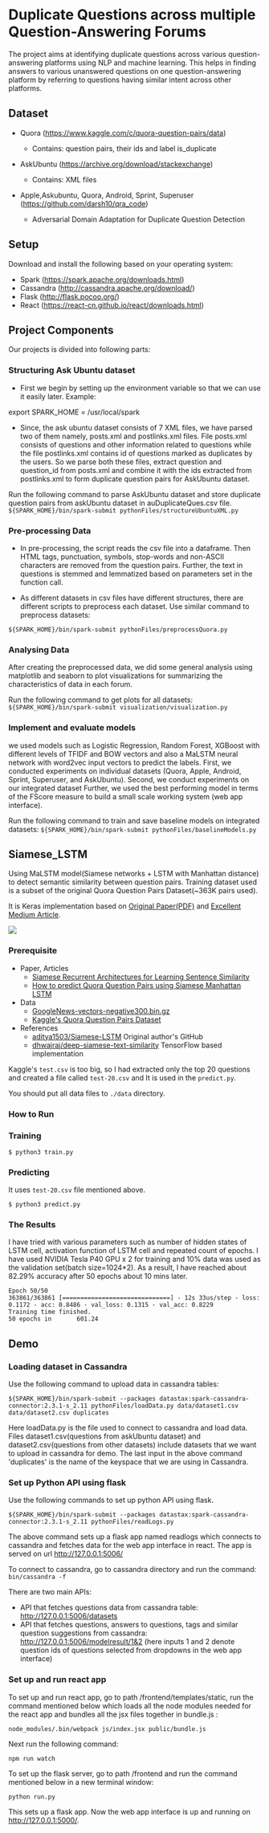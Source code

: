 # Duplicate Questions across multiple Question-Answering Forums

The project aims at identifying duplicate questions across various question-answering platforms using NLP and machine learning. This helps in finding answers to various unanswered questions on one question-answering platform by referring to questions having similar intent across other platforms. 


## Dataset
* Quora (https://www.kaggle.com/c/quora-question-pairs/data)
    * Contains: question pairs, their ids and label is_duplicate

* AskUbuntu (https://archive.org/download/stackexchange)
    * Contains: XML files

* Apple,Askubuntu, Quora, Android, Sprint, Superuser (https://github.com/darsh10/qra_code)
    * Adversarial Domain Adaptation for Duplicate Question Detection
  
## Setup
Download and install the following based on your operating system:
- Spark (https://spark.apache.org/downloads.html)
- Cassandra (http://cassandra.apache.org/download/) 
- Flask (http://flask.pocoo.org/)
- React (https://react-cn.github.io/react/downloads.html)


## Project Components
Our projects is divided into following parts:

### Structuring Ask Ubuntu dataset
- First we begin by setting up the environment variable so that we can use it easily later. Example:

export SPARK_HOME = /usr/local/spark

- Since, the ask ubuntu dataset consists of 7 XML files, we have parsed two of them namely, posts.xml and postlinks.xml files. File posts.xml consists of questions and other information related to questions while the file postlinks.xml contains id of questions marked as duplicates by the users. So we parse both these files, extract question and question_id from posts.xml and combine it with the ids extracted from postlinks.xml to form duplicate question pairs for AskUbuntu dataset.

Run the following command to parse AskUbuntu dataset and store duplicate question pairs from askUbuntu dataset in auDuplicateQues.csv file.
`${SPARK_HOME}/bin/spark-submit pythonFiles/structureUbuntuXML.py `

### Pre-processing Data 
- In pre-processing, the script reads the csv file into a dataframe. Then HTML tags, punctuation, symbols, stop-words and non-ASCII characters are removed from the question pairs. Further, the text in questions is stemmed and lemmatized based on parameters set in the function call.

- As different datasets in csv files have different structures, there are different scripts to preprocess each dataset. Use similar command to preprocess datasets:

`${SPARK_HOME}/bin/spark-submit pythonFiles/preprocessQuora.py `

### Analysing Data
After creating the preprocessed data, we did some general analysis using matplotlib and seaborn to plot visualizations for summarizing the characteristics of data in each forum.

Run the following command to get plots for all datasets:
`${SPARK_HOME}/bin/spark-submit visualization/visualization.py`


### Implement and evaluate models
we used models such as Logistic Regression, Random Forest, XGBoost with different levels of TFIDF and BOW vectors and also a MaLSTM neural network with word2vec input vectors to predict the labels.
First, we conducted experiments on individual datasets (Quora, Apple, Android, Sprint, Superuser, and AskUbuntu). Second, we conduct experiments on our integrated dataset 
Further, we used the best performing model in terms of the FScore measure to build a small scale working system (web app interface).

Run the following command to train and save baseline models on integrated datasets:
`${SPARK_HOME}/bin/spark-submit pythonFiles/baselineModels.py `


## Siamese_LSTM

Using MaLSTM model(Siamese networks + LSTM with Manhattan distance) to detect semantic similarity between question pairs. Training dataset used is a subset of the original Quora Question Pairs Dataset(~363K pairs used).

It is Keras implementation based on [Original Paper(PDF)](http://www.mit.edu/~jonasm/info/MuellerThyagarajan_AAAI16.pdf) and [Excellent Medium Article](https://medium.com/mlreview/implementing-malstm-on-kaggles-quora-question-pairs-competition-8b31b0b16a07).

![](https://cloud.githubusercontent.com/assets/9861437/20479493/6ea8ad12-b004-11e6-89e4-53d4d354d32e.png)

### Prerequisite

- Paper, Articles
    - [Siamese Recurrent Architectures for Learning Sentence Similarity](http://www.mit.edu/~jonasm/info/MuellerThyagarajan_AAAI16.pdf)
    - [How to predict Quora Question Pairs using Siamese Manhattan LSTM](https://medium.com/mlreview/implementing-malstm-on-kaggles-quora-question-pairs-competition-8b31b0b16a07)
- Data
    - [GoogleNews-vectors-negative300.bin.gz](https://drive.google.com/file/d/0B7XkCwpI5KDYNlNUTTlSS21pQmM/edit?usp=sharing)
    - [Kaggle's Quora Question Pairs Dataset](https://www.kaggle.com/c/quora-question-pairs/data)
- References
    - [aditya1503/Siamese-LSTM](https://github.com/aditya1503/Siamese-LSTM) Original author's GitHub
    - [dhwajraj/deep-siamese-text-similarity](https://github.com/dhwajraj/deep-siamese-text-similarity) TensorFlow based implementation

Kaggle's `test.csv` is too big, so I had extracted only the top 20 questions and created a file called `test-20.csv` and It is used in the `predict.py`.

You should put all data files to `./data` directory.

### How to Run
### Training
```
$ python3 train.py
```

### Predicting
It uses `test-20.csv` file mentioned above.
```
$ python3 predict.py
```

### The Results
I have tried with various parameters such as number of hidden states of LSTM cell, activation function of LSTM cell and repeated count of epochs.
I have used NVIDIA Tesla P40 GPU x 2 for training and 10% data was used as the validation set(batch size=1024*2).
As a result, I have reached about 82.29% accuracy after 50 epochs about 10 mins later.

```
Epoch 50/50
363861/363861 [==============================] - 12s 33us/step - loss: 0.1172 - acc: 0.8486 - val_loss: 0.1315 - val_acc: 0.8229
Training time finished.
50 epochs in       601.24
```


## Demo
### Loading dataset in Cassandra
Use the following command to upload data in cassandra tables: 

`${SPARK_HOME}/bin/spark-submit --packages datastax:spark-cassandra-connector:2.3.1-s_2.11 pythonFiles/loadData.py data/dataset1.csv data/dataset2.csv duplicates`

Here loadData.py is the file used to connect to cassandra and load data. Files dataset1.csv(questions from askUbuntu dataset) and dataset2.csv(questions from other datasets) include datasets that we want to upload in cassandra for demo. The last input in the above command 'duplicates' is the name of the keyspace that we are using in Cassandra.

### Set up Python API using flask
Use the following commands to set up python API using flask. 

`${SPARK_HOME}/bin/spark-submit --packages datastax:spark-cassandra-connector:2.3.1-s_2.11 pythonFiles/readLogs.py`

The above command sets up a flask app named readlogs which connects to cassandra and fetches data for the web app interface in react. The app is served on url http://127.0.0.1:5006/

To connect to cassandra, go to cassandra directory and run the command: `bin/cassandra -f`

There are two main APIs:
- API that fetches questions data from cassandra table: http://127.0.0.1:5006/datasets
- API that fetches questions, answers to questions, tags and similar question suggestions from cassandra: http://127.0.0.1:5006/modelresult/1&2 (here inputs 1 and 2 denote question ids of questions selected from dropdowns in the web app interface)

### Set up and run react app
To set up and run react app, go to path /frontend/templates/static, run the command mentioned below which loads all the node modules needed for the react app and bundles all the jsx files together in bundle.js :

`node_modules/.bin/webpack js/index.jsx public/bundle.js`

Next run the following command:

`npm run watch`

To set up the flask server, go to path /frontend and run the command mentioned below in a new terminal window:

`python run.py`

This sets up a flask app. Now the web app interface is up and running on http://127.0.0.1:5000/.







